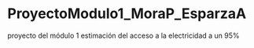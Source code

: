 # ProyectoModulo1_MoraP_EsparzaA
proyecto del módulo 1 estimación del acceso a la electricidad a un 95%
